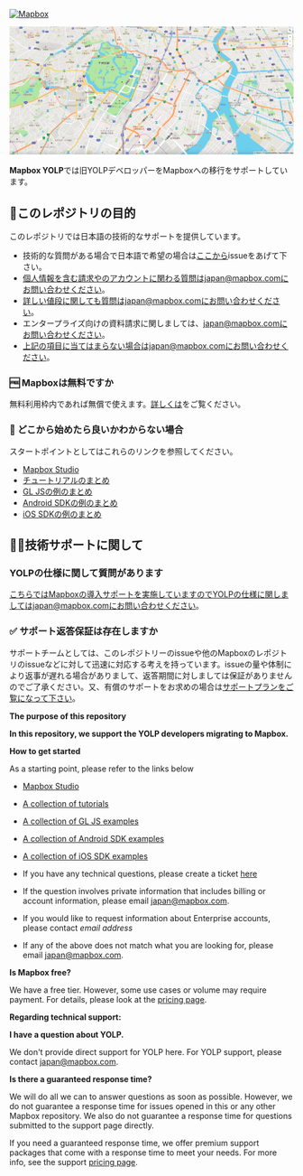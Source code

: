 [<img width="400" alt="Mapbox" src="https://raw.githubusercontent.com/mapbox/mapbox-gl-js-docs/publisher-production/docs/pages/assets/logo.png">](https://www.mapbox.com/)

![Alt Text](img/readme_img.png)

**Mapbox YOLP**では旧YOLPデベロッパーをMapboxへの移行をサポートしています。


## 🚩このレポジトリの目的


このレポジトリでは日本語の技術的なサポートを提供しています。

- 技術的な質問がある場合で日本語で希望の場合は[ここから](https://github.com/mapbox/mapbox-YOLP/issues)issueをあげて下さい。
- 個人情報を含む請求やのアカウントに関わる質問はjapan@mapbox.comにお問い合わせください。
- 詳しい値段に関しても質問はjapan@mapbox.comにお問い合わせください。
- エンタープライズ向けの資料請求に関しましては、japan@mapbox.comにお問い合わせください。
- 上記の項目に当てはまらない場合はjapan@mapbox.comにお問い合わせください。



### 🆓 Mapboxは無料ですか



無料利用枠内であれば無償で使えます。[詳しくは](https://www.mapbox.com/pricing/)をご覧ください。



### 🏁 どこから始めたら良いかわからない場合


スタートポイントとしてはこれらのリンクを参照してください。

- [Mapbox Studio](https://docs.mapbox.com/studio-manual/overview/)
- [チュートリアルのまとめ](https://docs.mapbox.com/jp/help/tutorials/)
- [GL JSの例のまとめ](https://docs.mapbox.com/jp/mapbox-gl-js/examples/)
- [Android SDKの例のまとめ](https://docs.mapbox.com/jp/android/maps/examples/)
- [iOS SDKの例のまとめ](https://docs.mapbox.com/ios/maps/examples/)


##  👨‍💻技術サポートに関して


### YOLPの仕様に関して質問があります



こちらではMapboxの導入サポートを実施していますのでYOLPの仕様に関しましてはjapan@mapbox.comにお問い合わせください。




### ✅ サポート返答保証は存在しますか



サポートチームとしては、このレポジトリーのissueや他のMapboxのレポジトリのissueなどに対して迅速に対応する考えを持っています。issueの量や体制により返事が遅れる場合がありまして、返答期間に対しましては保証がありませんのでご了承ください。又、有償のサポートをお求めの場合は[サポートプランをご覧になって下さい](https://www.mapbox.com/pricing/#support-pricing)。


**The purpose of this repository**

**In this repository, we support the YOLP developers migrating to Mapbox.**

**How to get started**

As a starting point, please refer to the links below

- [Mapbox Studio](https://docs.mapbox.com/studio-manual/overview/)
- [A collection of tutorials](https://docs.mapbox.com/jp/help/tutorials/)
- [A collection of GL JS examples](https://docs.mapbox.com/jp/mapbox-gl-js/examples/)
- [A collection of Android SDK examples](https://docs.mapbox.com/jp/android/maps/examples/)
- [A collection of iOS SDK examples](https://docs.mapbox.com/ios/maps/examples/)


- If you have any technical questions, please create a ticket [here](https://github.com/mapbox/mapbox-YOLP/issues)
- If the question involves private information that includes billing or account information, please email japan@mapbox.com.
- If you would like to request information about Enterprise accounts, please contact *email address*
- If any of the above does not match what you are looking for, please email japan@mapbox.com.


**Is Mapbox free?**

We have a free tier. However, some use cases or volume may require payment. For details, please look at the [pricing page](https://www.mapbox.com/pricing).

**Regarding technical support:**

**I have a question about YOLP.**

We don't provide direct support for YOLP here. For YOLP support, please contact japan@mapbox.com.


**Is there a guaranteed response time?**

We will do all we can to answer questions as soon as possible. However, we do not guarantee a response time for issues opened in this or any other Mapbox repository. We also do not guarantee a response time for questions submitted to the support page directly.

If you need a guaranteed response time, we offer premium support packages that come with a response time to meet your needs. For more info, see the support [pricing page](https://www.mapbox.com/pricing/#support-pricing).
